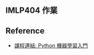 ## IMLP404 作業



## Reference
- [課程連結: Python 機器學習入門](https://train.csie.ntu.edu.tw/train/course.php?id=4510&bid=408)
